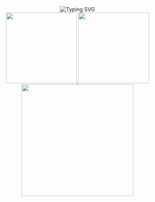 <div align="center">
  <img src="https://readme-typing-svg.herokuapp.com?font=Open+Sans&weight=800&size=40&pause=1000&color=D83A7C&center=true&vCenter=true&random=false&width=435&lines=Hello+World+!!" alt="Typing SVG" />
</div>

<div align="center">
<a href="https://github.com/laksa-ajaa">
  <img height="190em" src="https://github-readme-stats.vercel.app/api?username=laksa-ajaa&show_icons=true&theme=radical&hide_border=true"/>
  <img height="190em"  src="https://github-readme-stats.vercel.app/api/top-langs/?username=laksa-ajaa&layout=donut&theme=radical&hide_border=true"/>
</a>
</div>

<div align="center">
<a href="https://github.com/laksa-ajaa">
<img height="300em" src="https://github-readme-streak-stats.herokuapp.com/?user=laksa-ajaa&theme=radical&hide_border=true"/>
</a>
</div>
